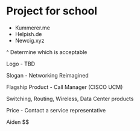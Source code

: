 # Project for school


- Kummerer.me
- Helpish.de
- Newcig.xyz


^ Determine which is acceptable



Logo - TBD


Slogan - Networking Reimagined


Flagship Product - Call Manager (CISCO UCM)


Switching, Routing, Wireless, Data Center products


Price - Contact a service representative


Aiden
$$
